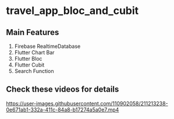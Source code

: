 # travel_app_bloc_and_cubit

## Main Features
  1. Firebase RealtimeDatabase
  2. Flutter Chart Bar
  3. Flutter Bloc
  4. Flutter Cubit
  5. Search Function
  

## Check these videos for details



https://user-images.githubusercontent.com/110902058/211213238-0e671ab1-332a-411c-84a8-b17274a5a0e7.mp4

